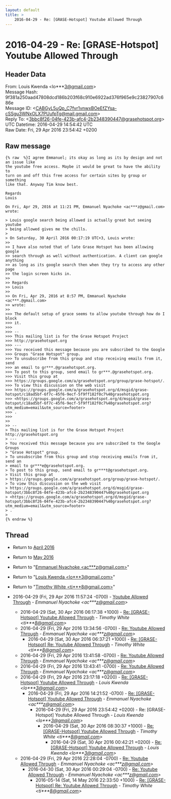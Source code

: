 ```yaml
---
layout: default
title: >
    2016-04-29 - Re: [GRASE-Hotspot] Youtube Allowed Through
---
```


# 2016-04-29 - Re: [GRASE-Hotspot] Youtube Allowed Through

## Header Data

From: Louis Kwenda \<lo***3@gmail.com\><br>
Message Hash: 9f381a250aad47808dcd186b203f68c910e6922ad376f965e9c23827907c686e<br>
Message ID: \<CABGyL5uQp_C7fvr1vnwxBOeEfZYsa-cSSgu3WNxOLX7PUufpTg@mail.gmail.com\><br>
Reply To: \<3bbc8f26-04fe-423b-afc4-2b2348390447@grasehotspot.org\><br>
UTC Datetime: 2016-04-29 14:54:42 UTC<br>
Raw Date: Fri, 29 Apr 2016 23:54:42 +0200<br>

## Raw message

```
{% raw  %}I agree Emmanuel; its okay as long as its by design and not an issue like
the youtube free access. Maybe it would be great to have the ability to
turn on and off this free access for certain sites by group or something
like that. Anyway Tim know best.

Regards
Louis

On Fri, Apr 29, 2016 at 11:21 PM, Emmanuel Nyachoke <ac***z@gmail.com>
wrote:

> Louis google search being allowed is actually great but seeing youtube
> being allowed gives me the chills.
>
> On Saturday, 30 April 2016 00:17:19 UTC+3, Louis wrote:
>>
>> I have also noted that of late Grase Hotspot has been allowing google
>> search through as well without authentication. A client can google anything
>> as long as its google search then when they try to access any other page
>> the login screen kicks in.
>>
>> Regards
>> Louis
>>
>> On Fri, Apr 29, 2016 at 8:57 PM, Emmanuel Nyachoke <ac***.@gmail.com>
>> wrote:
>>
>>> The default setup of grace seems to allow youtube through how do I block
>>> it.
>>>
>>> --
>>> This mailing list is for the Grase Hotspot Project
>>> http://grasehotspot.org
>>> ---
>>> You received this message because you are subscribed to the Google
>>> Groups "Grase Hotspot" group.
>>> To unsubscribe from this group and stop receiving emails from it, send
>>> an email to gr***.@grasehotspot.org.
>>> To post to this group, send email to gr***.@grasehotspot.org.
>>> Visit this group at
>>> https://groups.google.com/a/grasehotspot.org/group/grase-hotspot/.
>>> To view this discussion on the web visit
>>> https://groups.google.com/a/grasehotspot.org/d/msgid/grase-hotspot/c18ad5bf-6f7c-45f6-9ecf-5f9ff182f0c7%40grasehotspot.org
>>> <https://groups.google.com/a/grasehotspot.org/d/msgid/grase-hotspot/c18ad5bf-6f7c-45f6-9ecf-5f9ff182f0c7%40grasehotspot.org?utm_medium=email&utm_source=footer>
>>> .
>>>
>>
>> --
> This mailing list is for the Grase Hotspot Project http://grasehotspot.org
> ---
> You received this message because you are subscribed to the Google Groups
> "Grase Hotspot" group.
> To unsubscribe from this group and stop receiving emails from it, send an
> email to gr***e@grasehotspot.org.
> To post to this group, send email to gr***t@grasehotspot.org.
> Visit this group at
> https://groups.google.com/a/grasehotspot.org/group/grase-hotspot/.
> To view this discussion on the web visit
> https://groups.google.com/a/grasehotspot.org/d/msgid/grase-hotspot/3bbc8f26-04fe-423b-afc4-2b2348390447%40grasehotspot.org
> <https://groups.google.com/a/grasehotspot.org/d/msgid/grase-hotspot/3bbc8f26-04fe-423b-afc4-2b2348390447%40grasehotspot.org?utm_medium=email&utm_source=footer>
> .
>
{% endraw %}
```

## Thread

+ Return to [April 2016](/archive/2016/04)
+ Return to [May 2016](/archive/2016/05)

+ Return to "[Emmanuel Nyachoke <ac***z<span>@</span>gmail.com>](/authors/ac___z_at_gmail_com)"
+ Return to "[Louis Kwenda <lo***3<span>@</span>gmail.com>](/authors/lo___3_at_gmail_com)"
+ Return to "[Timothy White <ti***8<span>@</span>gmail.com>](/authors/ti___8_at_gmail_com)"

+ 2016-04-29 (Fri, 29 Apr 2016 11:57:24 -0700) - [Youtube Allowed Through](/archive/2016/04/f0b708af475ce83d09b2b70b7cbfc67f9351ab21ee017ed55dadfcf4e8e36388) - _Emmanuel Nyachoke \<ac***z@gmail.com\>_
  + 2016-04-29 (Sat, 30 Apr 2016 06:17:38 +1000) - [Re: [GRASE-Hotspot] Youtube Allowed Through](/archive/2016/04/4f19f0b2a76cccd2f3032bf87a26f60a8c22da0c615f340e0fe1d3e82420b9d6) - _Timothy White \<ti***8@gmail.com\>_
  + 2016-04-29 (Fri, 29 Apr 2016 13:34:56 -0700) - [Re: Youtube Allowed Through](/archive/2016/04/b0cb23b63945264e4a471aaa1c527f1386cc6765550f68cab423366f43e2bc00) - _Emmanuel Nyachoke \<ac***z@gmail.com\>_
    + 2016-04-29 (Sat, 30 Apr 2016 06:37:21 +1000) - [Re: [GRASE-Hotspot] Re: Youtube Allowed Through](/archive/2016/04/125977e5ff8474296316b66411b3c61eff02e7b2cd147af5c5fd80d1d3905416) - _Timothy White \<ti***8@gmail.com\>_
  + 2016-04-29 (Fri, 29 Apr 2016 13:41:58 -0700) - [Re: Youtube Allowed Through](/archive/2016/04/3801ab2e76408709ed796c76cf460c12cdf82efb33fa6ea3ee5d003c5f274769) - _Emmanuel Nyachoke \<ac***z@gmail.com\>_
  + 2016-04-29 (Fri, 29 Apr 2016 13:43:41 -0700) - [Re: Youtube Allowed Through](/archive/2016/04/ddca2860824a28b716926bff1b5d1cd6d93c37e01b436888284a2bcc930f7eee) - _Emmanuel Nyachoke \<ac***z@gmail.com\>_
  + 2016-04-29 (Fri, 29 Apr 2016 23:17:18 +0200) - [Re: [GRASE-Hotspot] Youtube Allowed Through](/archive/2016/04/fd4b0a44889d0669e13e5460ac63224eb4a803940b1468e8f12d14d50b6c1444) - _Louis Kwenda \<lo***3@gmail.com\>_
    + 2016-04-29 (Fri, 29 Apr 2016 14:21:52 -0700) - [Re: [GRASE-Hotspot] Youtube Allowed Through](/archive/2016/04/65a2a2a8fed3da6e3ec10bb67135ddab37b4325db81d922025edfa2a14efe5a3) - _Emmanuel Nyachoke \<ac***z@gmail.com\>_
      + 2016-04-29 (Fri, 29 Apr 2016 23:54:42 +0200) - Re: [GRASE-Hotspot] Youtube Allowed Through - _Louis Kwenda \<lo***3@gmail.com\>_
        + 2016-04-29 (Sat, 30 Apr 2016 08:30:37 +1000) - [Re: [GRASE-Hotspot] Youtube Allowed Through](/archive/2016/04/32a4eb6b3d90f0e6d7dd7c08f2fd5b97ee01b9863b26c62713132012fa02e95a) - _Timothy White \<ti***8@gmail.com\>_
          + 2016-04-29 (Sat, 30 Apr 2016 00:42:21 +0200) - [Re: [GRASE-Hotspot] Youtube Allowed Through](/archive/2016/04/e97d1f75a6e420ff75cffc0fad0e40821545d7aed6475f88bf147a221a32e901) - _Louis Kwenda \<lo***3@gmail.com\>_
  + 2016-04-29 (Fri, 29 Apr 2016 22:28:04 -0700) - [Re: Youtube Allowed Through](/archive/2016/04/537345fc9fff4ec269d9c329f9cec9d7e6075a61f9beed9943bbe950d078409a) - _Emmanuel Nyachoke \<ac***z@gmail.com\>_
    + 2016-04-30 (Sat, 30 Apr 2016 00:29:04 -0700) - [Re: Youtube Allowed Through](/archive/2016/04/2baaf41d6aeb65b21937e6c41c84895a260f8b25b92f1900c318262b23db9260) - _Emmanuel Nyachoke \<ac***z@gmail.com\>_
      + 2016-05-14 (Sat, 14 May 2016 22:33:50 +1000) - [Re: [GRASE-Hotspot] Re: Youtube Allowed Through](/archive/2016/05/721e708ab23195718aa9f0c1bd00bc66045cb3e4dc8a0b96eaa95ab254dff4bf) - _Timothy White \<ti***8@gmail.com\>_

